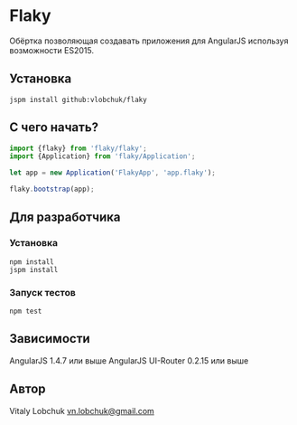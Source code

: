 # Flaky

Обёртка позволяющая создавать приложения для AngularJS используя возможности ES2015.

## Установка

``` console
jspm install github:vlobchuk/flaky
```

## С чего начать?

``` javascript
import {flaky} from 'flaky/flaky';
import {Application} from 'flaky/Application';

let app = new Application('FlakyApp', 'app.flaky');

flaky.bootstrap(app);
```

## Для разработчика

### Установка

``` console
npm install
jspm install
```

### Запуск тестов

``` console
npm test
```

## Зависимости

AngularJS 1.4.7 или выше
AngularJS UI-Router 0.2.15 или выше

## Автор

Vitaly Lobchuk <vn.lobchuk@gmail.com>
